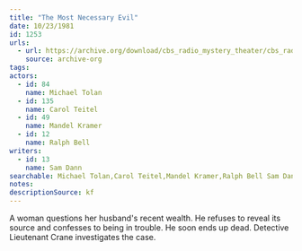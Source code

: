 ```yaml
---
title: "The Most Necessary Evil"
date: 10/23/1981
id: 1253
urls: 
  - url: https://archive.org/download/cbs_radio_mystery_theater/cbs_radio_mystery_theater-1251-1300.zip/cbs_radio_mystery_theater-1251-1300%2Fcbsrmt_1253_the_most_necessary_evil.mp3
    source: archive-org
tags: 
actors:  
  - id: 84
    name: Michael Tolan  
  - id: 135
    name: Carol Teitel  
  - id: 49
    name: Mandel Kramer  
  - id: 12
    name: Ralph Bell
writers:  
  - id: 13
    name: Sam Dann
searchable: Michael Tolan,Carol Teitel,Mandel Kramer,Ralph Bell Sam Dann
notes: 
descriptionSource: kf
---
```

A woman questions her husband's recent wealth. He refuses to reveal its source and confesses to being in trouble. He soon ends up dead. Detective Lieutenant Crane investigates the case.